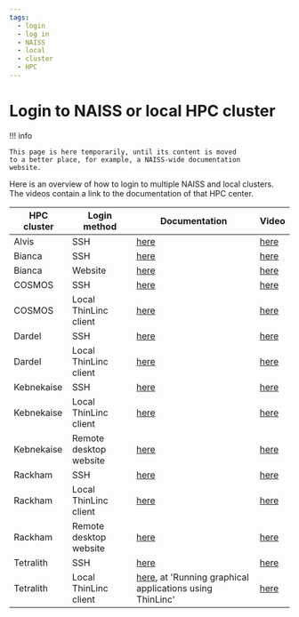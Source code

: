 ```yaml
---
tags:
  - login
  - log in
  - NAISS
  - local
  - cluster
  - HPC
---
```


# Login to NAISS or local HPC cluster

!!! info

    This page is here temporarily, until its content is moved
    to a better place, for example, a NAISS-wide documentation
    website.

Here is an overview of how to login to multiple NAISS
and local clusters. The videos contain a link to the documentation
of that HPC center.

HPC cluster | Login method           | Documentation                                                                                             | Video
------------|------------------------|-----------------------------------------------------------------------------------------------------------|-------------------------------------
Alvis       | SSH                    | [here](https://www.c3se.chalmers.se/documentation/connecting/)                                            | [here](https://youtu.be/PJZ3W907qCU)
Bianca      | SSH                    | [here](https://docs.uppmax.uu.se/getting_started/login_bianca_console_password/)                          | [here](https://youtu.be/7mKDxnXqi_M)
Bianca      | Website                | [here](https://uppmax.github.io/UPPMAX-documentation/getting_started/login_bianca_remote_desktop_website/)| [here](https://youtu.be/UpNI5OUlIo8)
COSMOS      | SSH                    | [here](https://lunarc-documentation.readthedocs.io/en/latest/getting_started/login_howto/)                | [here](https://youtu.be/sMsenzWERTg)
COSMOS      | Local ThinLinc client  | [here](https://lunarc-documentation.readthedocs.io/en/latest/getting_started/using_hpc_desktop/)          | [here](https://youtu.be/wn7TgElj_Ng)
Dardel      | SSH                    | [here](https://support.pdc.kth.se/doc/contact/contact_support/?sub=login/ssh_login/)                      | [here](https://youtu.be/I8cNqiYuA-4)
Dardel      | Local ThinLinc client  | [here](https://support.pdc.kth.se/doc/contact/contact_support/?sub=login/interactive_hpc/)                | [here](https://youtu.be/0Rm-HmyzDfs)
Kebnekaise  | SSH                    | [here](https://docs.hpc2n.umu.se/documentation/access/)                                                   | [here](https://youtu.be/pIiKOKBHIeY)
Kebnekaise  | Local ThinLinc client  | [here](https://docs.hpc2n.umu.se/documentation/access/)                                                   | [here](https://youtu.be/_jpj0GW9ASc)
Kebnekaise  | Remote desktop website | [here](https://docs.hpc2n.umu.se/documentation/access/)                                                   | [here](https://youtu.be/_O4dQn8zPaw)
Rackham     | SSH                    | [here](https://docs.uppmax.uu.se/getting_started/login_rackham_remote_desktop_local_thinlinc_client)      | [here](https://youtu.be/TSVGSKyt2bQ)
Rackham     | Local ThinLinc client  | [here](https://docs.uppmax.uu.se/getting_started/login_rackham_console_password/)                         | [here](https://youtu.be/PqEpsn74l0g)
Rackham     | Remote desktop website | [here](https://docs.uppmax.uu.se/getting_started/login_rackham_remote_desktop_website/)                   | [here](https://youtu.be/HQ2iuKRPabc)
Tetralith   | SSH                    | [here](https://www.nsc.liu.se/support/getting-started/)                                                   | [here](https://youtu.be/wtGIzSBiulY)
Tetralith   | Local ThinLinc client  | [here](https://www.nsc.liu.se/support/graphics/), at 'Running graphical applications using ThinLinc'      | [here](https://youtu.be/JsHzQSFNGxY)
